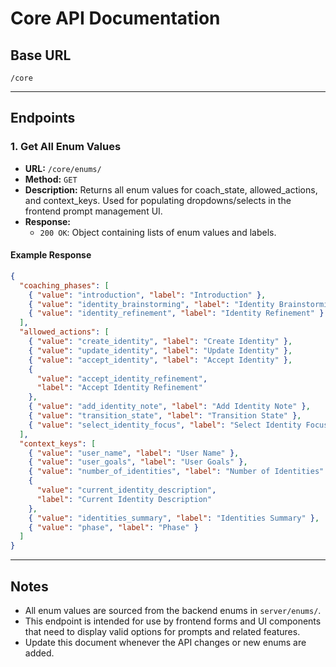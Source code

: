 # Core API Documentation

## Base URL

`/core`

---

## Endpoints

### 1. Get All Enum Values

- **URL:** `/core/enums/`
- **Method:** `GET`
- **Description:** Returns all enum values for coach_state, allowed_actions, and context_keys. Used for populating dropdowns/selects in the frontend prompt management UI.
- **Response:**
  - `200 OK`: Object containing lists of enum values and labels.

#### Example Response

```json
{
  "coaching_phases": [
    { "value": "introduction", "label": "Introduction" },
    { "value": "identity_brainstorming", "label": "Identity Brainstorming" },
    { "value": "identity_refinement", "label": "Identity Refinement" }
  ],
  "allowed_actions": [
    { "value": "create_identity", "label": "Create Identity" },
    { "value": "update_identity", "label": "Update Identity" },
    { "value": "accept_identity", "label": "Accept Identity" },
    {
      "value": "accept_identity_refinement",
      "label": "Accept Identity Refinement"
    },
    { "value": "add_identity_note", "label": "Add Identity Note" },
    { "value": "transition_state", "label": "Transition State" },
    { "value": "select_identity_focus", "label": "Select Identity Focus" }
  ],
  "context_keys": [
    { "value": "user_name", "label": "User Name" },
    { "value": "user_goals", "label": "User Goals" },
    { "value": "number_of_identities", "label": "Number of Identities" },
    {
      "value": "current_identity_description",
      "label": "Current Identity Description"
    },
    { "value": "identities_summary", "label": "Identities Summary" },
    { "value": "phase", "label": "Phase" }
  ]
}
```

---

## Notes

- All enum values are sourced from the backend enums in `server/enums/`.
- This endpoint is intended for use by frontend forms and UI components that need to display valid options for prompts and related features.
- Update this document whenever the API changes or new enums are added.
